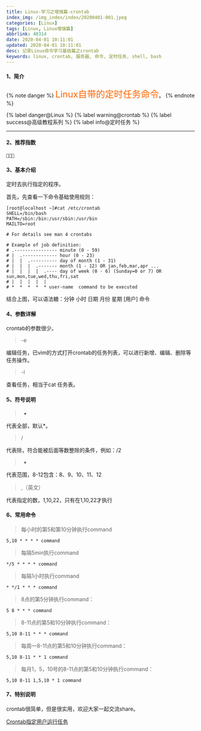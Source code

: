 ```yaml
---
title: Linux-学习之增强篇-crontab
index_img: /img_index/index/20200401-001.jpeg
categories: [Linux]
tags: [Linux, Linux增强篇]
abbrlink: 40314
date: 2020-04-01 10:11:01
updated: 2020-04-01 10:11:01
desc: 记录Linux命令学习基础篇之crontab
keywords: linux, crontab, 服务器, 命令, 定时任务, shell, bash
---
```


#### 1、简介
{% note danger %}
<font size=5.5 color='#FF6600'>Linux自带的定时任务命令</font>。
{% endnote %}

{% label danger@Linux %} {% label warning@crontab %} {% label success@高级教程系列 %} {% label info@定时任务 %}


<!--more-->
<hr />

#### 2、推荐指数
```
🌟🌟🌟
```

#### 3、基本介绍

定时去执行指定的程序。

首先，先查看一下命令基础使用规则：
```
[root@localhost ~]#cat /etc/crontab
SHELL=/bin/bash
PATH=/sbin:/bin:/usr/sbin:/usr/bin
MAILTO=root

# For details see man 4 crontabs

# Example of job definition:
# .---------------- minute (0 - 59)
# |  .------------- hour (0 - 23)
# |  |  .---------- day of month (1 - 31)
# |  |  |  .------- month (1 - 12) OR jan,feb,mar,apr ...
# |  |  |  |  .---- day of week (0 - 6) (Sunday=0 or 7) OR sun,mon,tue,wed,thu,fri,sat
# |  |  |  |  |
# *  *  *  *  * user-name  command to be executed
```
结合上图，可以语法糖：分钟 小时 日期 月份 星期 [用户] 命令

#### 4、参数详解

crontab的参数很少。

> -e

编辑任务，已vim的方式打开crontab的任务列表，可以进行新增、编辑、删除等任务操作。

> -l

查看任务，相当于cat 任务表。


#### 5、符号说明

> *

代表全部，默认*。

> /

代表除，符合能被后面等数整除的条件，例如：/2

> -

代表范围，8-12包含：8、9、10、11、12

> ,（英文）

代表指定的数，1,10,22，只有在1,10,22才执行


#### 6、常用命令


> 每小时的第5和第10分钟执行command

```
5,10 * * * * command
```

> 每隔5min执行command

```
*/5 * * * * command
```

> 每隔1小时执行command

```
* */1 * * * command
```

> 8点的第5分钟执行command：

```
5 8 * * * command
```

> 8-11点的第5和10分钟执行command：

```
5,10 8-11 * * * command
```

> 每周一8-11点的第5和10分钟执行command：

```
5,10 8-11 * * 1 command
```

> 每月1，5，10号的8-11点的第5和10分钟执行command：

```
5,10 8-11 1,5,10 * 1 command
```

#### 7、特别说明

crontab很简单，但是很实用，欢迎大家一起交流share。

<a href="/articles/44008/" target="_blank" class="block_project_a">Crontab指定用户运行任务</a>
